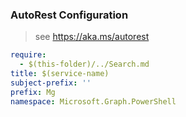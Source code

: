 ### AutoRest Configuration

> see https://aka.ms/autorest

``` yaml
require:
  - $(this-folder)/../Search.md
title: $(service-name)
subject-prefix: ''
prefix: Mg
namespace: Microsoft.Graph.PowerShell
```
